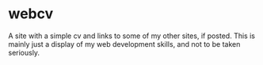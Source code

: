 # webcv
A site with a simple cv and links to some of my other sites, if posted.
This is mainly just a display of my web development skills, and not to be taken seriously.
